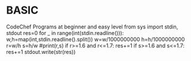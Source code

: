 # BASIC
CodeChef Programs at beginner and easy level
from sys import stdin, stdout
res=0
for _ in range(int(stdin.readline())):
    w,h=map(int,stdin.readline().split())
    w=w/1000000000
    h=h/1000000000
    r=w/h
    s=h/w 
#print(r,s)
        if r>=1.6 and r<=1.7:
            res+=1
        if s>=1.6 and s<=1.7:
            res+=1
    stdout.write(str(res))
